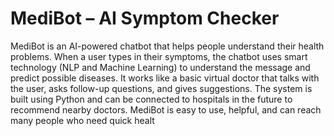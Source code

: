 # MediBot – AI Symptom Checker

MediBot is an AI-powered chatbot that helps people understand their health problems. When a user types in their symptoms, the chatbot uses smart technology (NLP and Machine Learning) to understand the message and predict possible diseases. It works like a basic virtual doctor that talks with the user, asks follow-up questions, and gives suggestions. The system is built using Python and can be connected to hospitals in the future to recommend nearby doctors. MediBot is easy to use, helpful, and can reach many people who need quick healt
